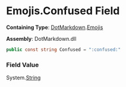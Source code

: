 # Emojis\.Confused Field

**Containing Type**: [DotMarkdown](../../README.md)\.[Emojis](../README.md)

**Assembly**: DotMarkdown\.dll

```csharp
public const string Confused = ":confused:"
```

### Field Value

System\.[String](https://docs.microsoft.com/en-us/dotnet/api/system.string)